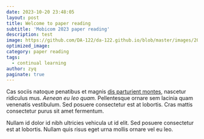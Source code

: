 ```yaml
---
date: 2023-10-20 23:48:05
layout: post
title: Welcome to paper reading
subtitle: 'Mobicom 2023 paper reading'
description: test
image: https://github.com/DA-122/da-122.github.io/blob/master/images/2023-10-23-Miro.jpg
optimized_image:
category: paper reading
tags:
  - continual learning
author: zyq
paginate: true
---
```

Cas sociis natoque penatibus et magnis <a href="#">dis parturient montes</a>, nascetur ridiculus mus. *Aenean eu leo quam.* Pellentesque ornare sem lacinia quam venenatis vestibulum. Sed posuere consectetur est at lobortis. Cras mattis consectetur purus sit amet fermentum.

Nullam id dolor id nibh ultricies vehicula ut id elit. Sed posuere consectetur est at lobortis. Nullam quis risus eget urna mollis ornare vel eu leo.
